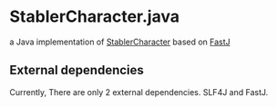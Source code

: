 # StablerCharacter.java
a Java implementation of [StablerCharacter](https://github.com/StablerCharacter/StablerCharacter) based on [FastJ](https://github.com/fastjengine/FastJ)

## External dependencies
Currently, There are only 2 external dependencies. SLF4J and FastJ.